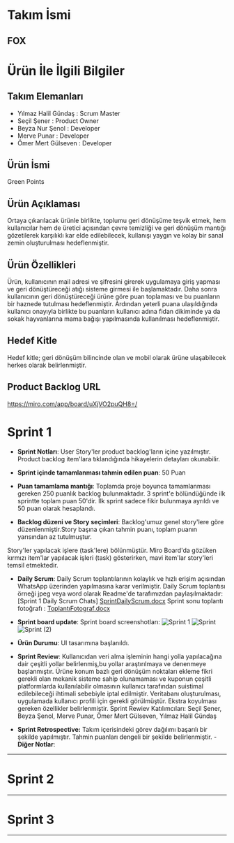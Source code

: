 # **Takım İsmi**

## FOX 

# Ürün İle İlgili Bilgiler

## Takım Elemanları

- Yılmaz Halil Gündaş : Scrum Master
- Seçil Şener : Product Owner
- Beyza Nur Şenol : Developer
- Merve Punar : Developer
- Ömer Mert Gülseven : Developer


## Ürün İsmi

Green Points

## Ürün Açıklaması
Ortaya çıkarılacak ürünle birlikte, toplumu geri dönüşüme teşvik etmek, hem kullanıcılar hem de üretici açısından çevre temizliği ve geri dönüşüm mantığı gözetilerek karşılıklı kar elde edilebilecek, kullanışı yaygın ve kolay bir sanal zemin oluşturulması hedeflenmiştir.
## Ürün Özellikleri
Ürün, kullanıcının mail adresi ve şifresini girerek uygulamaya giriş yapması ve  geri dönüştüreceği atığı sisteme girmesi ile başlamaktadır. Daha sonra kullanıcının geri dönüştüreceği ürüne göre puan toplaması ve bu puanların bir haznede tutulması hedeflenmiştir. Ardından yeterli puana ulaşıldığında kullanıcı onayıyla birlikte bu puanların kullanıcı adına fidan dikiminde ya da sokak hayvanlarına mama bağışı yapılmasında kullanılması hedeflenmiştir.

## Hedef Kitle

Hedef kitle; geri dönüşüm bilincinde olan ve mobil olarak ürüne ulaşabilecek herkes olarak belirlenmiştir.

## Product Backlog URL

https://miro.com/app/board/uXjVO2puQH8=/

# Sprint 1

- **Sprint Notları**: User Story'ler product backlog'ların içine yazılmıştır. Product backlog item'lara tıklandığında hikayelerin detayları okunabilir.

- **Sprint içinde tamamlanması tahmin edilen puan**: 50 Puan

- **Puan tamamlama mantığı**: Toplamda proje boyunca tamamlanması gereken 250 puanlık backlog bulunmaktadır. 3 sprint'e bölündüğünde ilk sprintte toplam puan 50'dir. İlk sprint sadece fikir bulunmaya ayrıldı ve 50 puan olarak hesaplandı.

- **Backlog düzeni ve Story seçimleri**: Backlog'umuz genel story'lere göre düzenlenmiştir.Story başına çıkan tahmin puanı, toplam puanın yarısından az tutulmuştur. 

Story'ler yapılacak işlere (task'lere) bölünmüştür. Miro Board'da gözüken kırmızı item'lar yapılacak işleri (task) gösterirken, mavi item'lar story'leri temsil etmektedir.

- **Daily Scrum**: Daily Scrum toplantılarının kolaylık ve hızlı erişim açısından WhatsApp üzerinden yapılmasına karar verilmiştir. Daily Scrum toplantısı örneği jpeg veya word olarak Readme'de tarafımızdan paylaşılmaktadır: [Sprint 1 Daily Scrum Chats]
[SprintDailyScrum.docx](https://github.com/team9797/FlutterBootcampProject/files/8647878/SprintDailyScrum.docx)
Sprint sonu toplantı fotoğrafı : [ToplantıFotograf.docx](https://github.com/team9797/FlutterBootcampProject/files/8647905/Toplanti.Foto.docx)

- **Sprint board update**: Sprint board screenshotları: 
![Sprint 1](https://user-images.githubusercontent.com/104425264/167316717-2231b439-8237-41c0-9e92-c1c6eebe8491.jpeg)
![Sprint](https://user-images.githubusercontent.com/104425264/167316716-dd56496d-f018-41f3-953a-df172a3dc438.jpg)
![Sprint (2)](https://user-images.githubusercontent.com/104425264/167319225-70e61be5-fe57-4d5d-8fee-06154b48c5e3.jpg)


- **Ürün Durumu**:
UI tasarımına başlanıldı. 
- **Sprint Review**: 
Kullanıcıdan veri alma işleminin hangi yolla yapılacağına dair çeşitli yollar belirlenmiş,bu yollar araştırılmaya
ve denenmeye başlanmıştır.
Ürüne konum bazlı geri dönüşüm noktaları ekleme fikri gerekli olan mekanik sisteme sahip olunamaması
ve kuponun çeşitli platformlarda kullanılabilir olmasının kullanıcı tarafından suistimal edilebileceği ihtimali
sebebiyle iptal edilmiştir. Veritabanı oluşturulması, uygulamada kullanıcı profili için gerekli görülmüştür. 
Ekstra koyulması gereken özellikler belirlenmiştir.
  Sprint Rewiev Katılımcıları: Seçil Şener, Beyza Şenol, Merve Punar, Ömer Mert Gülseven, Yılmaz Halil Gündaş


- **Sprint Retrospective:**
  Takım içerisindeki görev dağılımı başarılı bir şekilde yapılmıştır.
  Tahmin puanları dengeli bir şekilde belirlenmiştir.
-**Diğer Notlar**:

---

# Sprint 2


---

# Sprint 3

---
